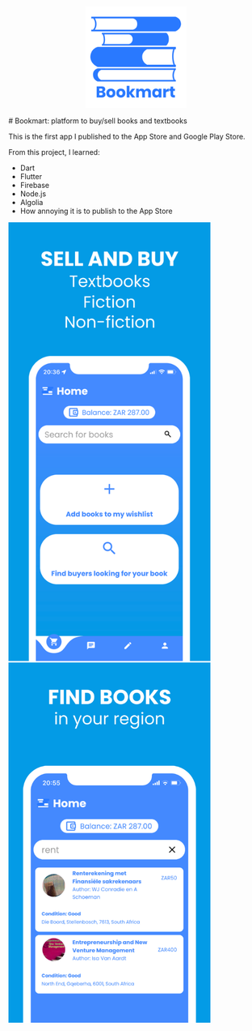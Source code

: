 <p align="center">
  <img src="images/icon.png" alt="Logo" width="200"/>
</p>
# Bookmart: platform to buy/sell books and textbooks

This is the first app I published to the App Store and Google Play Store.

From this project, I learned:
  - Dart
  - Flutter
  - Firebase
  - Node.js
  - Algolia
  - How annoying it is to publish to the App Store

<p>
  <img src="images/demo1.png" alt="Bookmart: Demo 1" width="400">
  <img src="images/demo2.jpg" alt="Bookmart: Demo 2" width="400">
</p>
